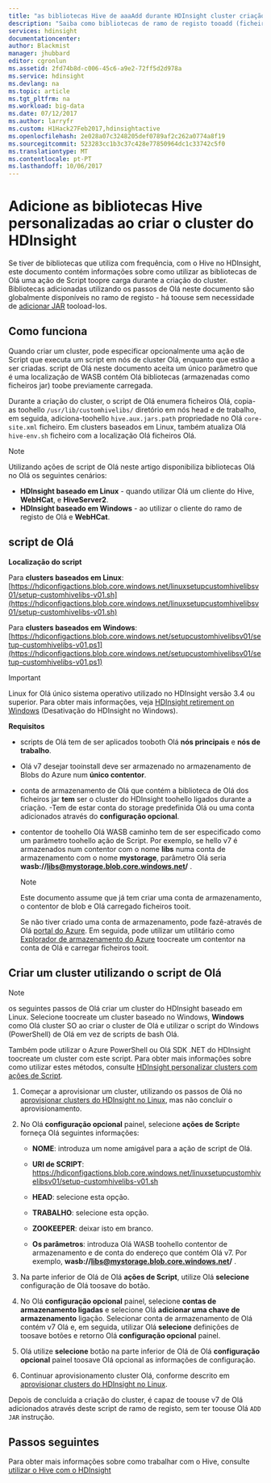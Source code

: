 ```yaml
---
title: "as bibliotecas Hive de aaaAdd durante HDInsight cluster criação - Azure | Microsoft Docs"
description: "Saiba como bibliotecas de ramo de registo tooadd (ficheiros jar), tooan HDInsight cluster durante a criação do cluster."
services: hdinsight
documentationcenter: 
author: Blackmist
manager: jhubbard
editor: cgronlun
ms.assetid: 2fd74b8d-c006-45c6-a9e2-72ff5d2d978a
ms.service: hdinsight
ms.devlang: na
ms.topic: article
ms.tgt_pltfrm: na
ms.workload: big-data
ms.date: 07/12/2017
ms.author: larryfr
ms.custom: H1Hack27Feb2017,hdinsightactive
ms.openlocfilehash: 2e028a07c3248205def0789af2c262a0774a8f19
ms.sourcegitcommit: 523283cc1b3c37c428e77850964dc1c33742c5f0
ms.translationtype: MT
ms.contentlocale: pt-PT
ms.lasthandoff: 10/06/2017
---
```

# <a name="add-custom-hive-libraries-when-creating-your-hdinsight-cluster"></a>Adicione as bibliotecas Hive personalizadas ao criar o cluster do HDInsight

Se tiver de bibliotecas que utiliza com frequência, com o Hive no HDInsight, este documento contém informações sobre como utilizar as bibliotecas de Olá uma ação de Script toopre carga durante a criação do cluster. Bibliotecas adicionadas utilizando os passos de Olá neste documento são globalmente disponíveis no ramo de registo - há toouse sem necessidade de [adicionar JAR](https://cwiki.apache.org/confluence/display/Hive/LanguageManual+Cli) tooload-los.

## <a name="how-it-works"></a>Como funciona

Quando criar um cluster, pode especificar opcionalmente uma ação de Script que executa um script em nós de cluster Olá, enquanto que estão a ser criadas. script de Olá neste documento aceita um único parâmetro que é uma localização de WASB contém Olá bibliotecas (armazenadas como ficheiros jar) toobe previamente carregada.

Durante a criação do cluster, o script de Olá enumera ficheiros Olá, copia-as toohello `/usr/lib/customhivelibs/` diretório em nós head e de trabalho, em seguida, adiciona-toohello `hive.aux.jars.path` propriedade no Olá `core-site.xml` ficheiro. Em clusters baseados em Linux, também atualiza Olá `hive-env.sh` ficheiro com a localização Olá ficheiros Olá.

> [!NOTE]
> Utilizando ações de script de Olá neste artigo disponibiliza bibliotecas Olá no Olá os seguintes cenários:
>
> * **HDInsight baseado em Linux** - quando utilizar Olá um cliente do Hive, **WebHCat**, e **HiveServer2**.
> * **HDInsight baseado em Windows** - ao utilizar o cliente do ramo de registo de Olá e **WebHCat**.

## <a name="hello-script"></a>script de Olá

**Localização do script**

Para **clusters baseados em Linux**: [https://hdiconfigactions.blob.core.windows.net/linuxsetupcustomhivelibsv01/setup-customhivelibs-v01.sh](https://hdiconfigactions.blob.core.windows.net/linuxsetupcustomhivelibsv01/setup-customhivelibs-v01.sh)

Para **clusters baseados em Windows**: [https://hdiconfigactions.blob.core.windows.net/setupcustomhivelibsv01/setup-customhivelibs-v01.ps1](https://hdiconfigactions.blob.core.windows.net/setupcustomhivelibsv01/setup-customhivelibs-v01.ps1)

> [!IMPORTANT]
> Linux for Olá único sistema operativo utilizado no HDInsight versão 3.4 ou superior. Para obter mais informações, veja [HDInsight retirement on Windows](hdinsight-component-versioning.md#hdinsight-windows-retirement) (Desativação do HDInsight no Windows).

**Requisitos**

* scripts de Olá tem de ser aplicados tooboth Olá **nós principais** e **nós de trabalho**.

* Olá v7 desejar tooinstall deve ser armazenado no armazenamento de Blobs do Azure num **único contentor**.

* conta de armazenamento de Olá que contém a biblioteca de Olá dos ficheiros jar **tem** ser o cluster do HDInsight toohello ligados durante a criação. -Tem de estar conta do storage predefinida Olá ou uma conta adicionados através do __configuração opcional__.

* contentor de toohello Olá WASB caminho tem de ser especificado como um parâmetro toohello ação de Script. Por exemplo, se hello v7 é armazenados num contentor com o nome **libs** numa conta de armazenamento com o nome **mystorage**, parâmetro Olá seria  **wasb://libs@mystorage.blob.core.windows.net/** .

  > [!NOTE]
  > Este documento assume que já tem criar uma conta de armazenamento, o contentor de blob e Olá carregado ficheiros tooit.
  >
  > Se não tiver criado uma conta de armazenamento, pode fazê-através de Olá [portal do Azure](https://portal.azure.com). Em seguida, pode utilizar um utilitário como [Explorador de armazenamento do Azure](http://storageexplorer.com/) toocreate um contentor na conta de Olá e carregar ficheiros tooit.

## <a name="create-a-cluster-using-hello-script"></a>Criar um cluster utilizando o script de Olá

> [!NOTE]
> os seguintes passos de Olá criar um cluster do HDInsight baseado em Linux. Selecione toocreate um cluster baseado no Windows, **Windows** como Olá cluster SO ao criar o cluster de Olá e utilizar o script do Windows (PowerShell) de Olá em vez de scripts de bash Olá.
>
> Também pode utilizar o Azure PowerShell ou Olá SDK .NET do HDInsight toocreate um cluster com este script. Para obter mais informações sobre como utilizar estes métodos, consulte [HDInsight personalizar clusters com ações de Script](hdinsight-hadoop-customize-cluster-linux.md).

1. Começar a aprovisionar um cluster, utilizando os passos de Olá no [aprovisionar clusters do HDInsight no Linux](hdinsight-hadoop-provision-linux-clusters.md), mas não concluir o aprovisionamento.

2. No Olá **configuração opcional** painel, selecione **ações de Script**e forneça Olá seguintes informações:

   * **NOME**: introduza um nome amigável para a ação de script de Olá.

   * **URI de SCRIPT**: https://hdiconfigactions.blob.core.windows.net/linuxsetupcustomhivelibsv01/setup-customhivelibs-v01.sh

   * **HEAD**: selecione esta opção.

   * **TRABALHO**: selecione esta opção.

   * **ZOOKEEPER**: deixar isto em branco.

   * **Os parâmetros**: introduza Olá WASB toohello contentor de armazenamento e de conta do endereço que contém Olá v7. Por exemplo,  **wasb://libs@mystorage.blob.core.windows.net/** .

3. Na parte inferior de Olá de Olá **ações de Script**, utilize Olá **selecione** configuração de Olá toosave do botão.

4. No Olá **configuração opcional** painel, selecione **contas de armazenamento ligadas** e selecione Olá **adicionar uma chave de armazenamento** ligação. Selecionar conta de armazenamento de Olá contém v7 Olá e, em seguida, utilizar Olá **selecione** definições de toosave botões e retorno Olá **configuração opcional** painel.

5. Olá utilize **selecione** botão na parte inferior de Olá de Olá **configuração opcional** painel toosave Olá opcional as informações de configuração.

6. Continuar aprovisionamento cluster Olá, conforme descrito em [aprovisionar clusters do HDInsight no Linux](hdinsight-hadoop-provision-linux-clusters.md).

Depois de concluída a criação do cluster, é capaz de toouse v7 de Olá adicionados através deste script de ramo de registo, sem ter toouse Olá `ADD JAR` instrução.

## <a name="next-steps"></a>Passos seguintes

Para obter mais informações sobre como trabalhar com o Hive, consulte [utilizar o Hive com o HDInsight](hdinsight-use-hive.md)
